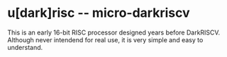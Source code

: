 # u[dark]risc -- micro-darkriscv

This is an early 16-bit RISC processor designed years before DarkRISCV. Although never intendend for real use, it is very simple and easy to understand.
